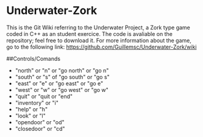 # Underwater-Zork
This is the Git Wiki referring to the Underwater Project, a Zork type game coded in C++ as an student exercice. The code is avaliable on the repository; feel free to download it. For more information about the game, go to the following link: https://github.com/Guillemsc/Underwater-Zork/wiki

##Controls/Comands
- "north" or "n" or "go north" or "go n"
- "south" or "s" of "go south" or "go s"
- "east" or "e" or "go east" or "go e" 
- "west" or "w" or "go west" or "go w"
- "quit" or "quit or "end"
- "inventory" or "i"
- "help" or "h"
- "look" or "l"
- "opendoor" or "od" 
- "closedoor" or "cd"


